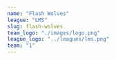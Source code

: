 ```yaml
---
name: "Flash Wolves"
league: "LMS"
slug: flash-wolves
team_logo: "./images/logo.png"
league_logo: "../leagues/lms.png"
team: "1"
---
```


<!-- markdownlint-disable MD033 -->

<team name="Flash Wolves" logo="https://lolstatic-a.akamaihd.net/esports-assets/production/team/flash-wolves-fdsctta0.png">
    <player name="HANABI" role="TOP" img="https://lolstatic-a.akamaihd.net/esports-assets/production/player/hanabi-bq1cferp.png" ></player>
    <player name="MOOJIN" role="JUNGLE" img="https://lolstatic-a.akamaihd.net/esports-assets/production/player/moojin-5aatelc8.png" ></player>
    <player name="MAPLE" role="MID" img="https://lolstatic-a.akamaihd.net/esports-assets/production/player/maple-3xu6i926.png" ></player>
    <player name="BETTY" role="ADC" img="https://lolstatic-a.akamaihd.net/esports-assets/production/player/betty-3wziivym.png" ></player>
    <player name="SWORDART" role="SUPPORT" img="https://lolstatic-a.akamaihd.net/esports-assets/production/player/swordart-dp7toui1.png" ></player>
</team>